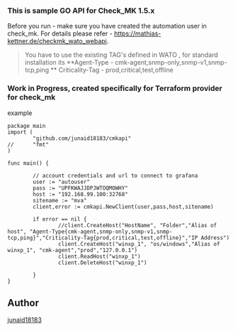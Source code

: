 ### This is sample GO API for Check_MK 1.5.x

Before you run - make sure you have created the automation user in check_mk.
For details please refer - https://mathias-kettner.de/checkmk_wato_webapi. 

> You have to use the existing TAG's defined in WATO , for  standard installation its 
**Agent-Type - cmk-agent,snmp-only,snmp-v1,snmp-tcp,ping
** Criticality-Tag - prod,critical,test,offline

### Work in Progress, created  specifically for Terraform provider for check_mk  

example
```
package main
import (
        "github.com/junaid18183/cmkapi"
//      "fmt"
)

func main() {

        // account credentials and url to connect to grafana
        user := "autouser"
        pass := "UPFKWAJJDPJWTOQMOWHY"
        host := "192.168.99.100:32768"
        sitename := "mva"
        client,error := cmkapi.NewClient(user,pass,host,sitename)

        if error == nil {
                //client.CreateHost("HostName", "Folder","Alias of host", "Agent-Type{cmk-agent,snmp-only,snmp-v1,snmp-tcp,ping}","Criticality-Tag{prod,critical,test,offline}","IP Address")
                client.CreateHost("winxp_1", "os/windows","Alias of winxp_1", "cmk-agent","prod","127.0.0.1")
                client.ReadHost("winxp_1")
                client.DeleteHost("winxp_1")

        }
}

```
## Author

[junaid18183](https://github.com/junaid18183)

